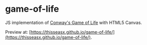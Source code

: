 # game-of-life
JS implementation of [Conway's Game of Life](https://en.wikipedia.org/wiki/Conway%27s_Game_of_Life) with HTML5 Canvas.

Preview at: [https://thisseasx.github.io/game-of-life/](https://thisseasx.github.io/game-of-life/).
